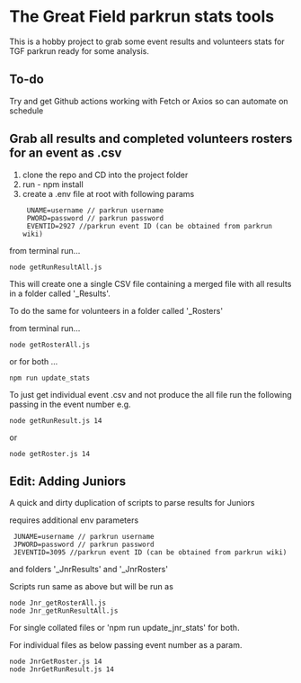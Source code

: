 # The Great Field parkrun stats tools

This is a hobby project to grab some event results and volunteers stats for TGF parkrun ready for some analysis.

## To-do

Try and get Github actions working with Fetch or Axios so can automate on schedule

## Grab all results and completed volunteers rosters for an event as .csv

1. clone the repo and CD into the project folder
2. run - npm install
3. create a .env file at root with following params
   ```
    UNAME=username // parkrun username
    PWORD=password // parkrun password
    EVENTID=2927 //parkrun event ID (can be obtained from parkrun wiki)
   ```

from terminal run...

```
node getRunResultAll.js
```

This will create one a single CSV file containing a merged file with all results in a folder called '\_Results'.

To do the same for volunteers in a folder called '\_Rosters'

from terminal run...

```
node getRosterAll.js
```

or for both ...

```
npm run update_stats
```

To just get individual event .csv and not produce the all file run the following passing in the event number e.g.

```
node getRunResult.js 14
```

or

```
node getRoster.js 14
```

## Edit: Adding Juniors

A quick and dirty duplication of scripts to parse results for Juniors

requires additional env parameters

```
 JUNAME=username // parkrun username
 JPWORD=password // parkrun password
 JEVENTID=3095 //parkrun event ID (can be obtained from parkrun wiki)
```

and folders '\_JnrResults' and '\_JnrRosters'

Scripts run same as above but will be run as

```
node Jnr_getRosterAll.js
node Jnr_getRunResultAll.js
```

For single collated files or 'npm run update_jnr_stats' for both.

For individual files as below passing event number as a param.

```
node JnrGetRoster.js 14
node JnrGetRunResult.js 14
```
